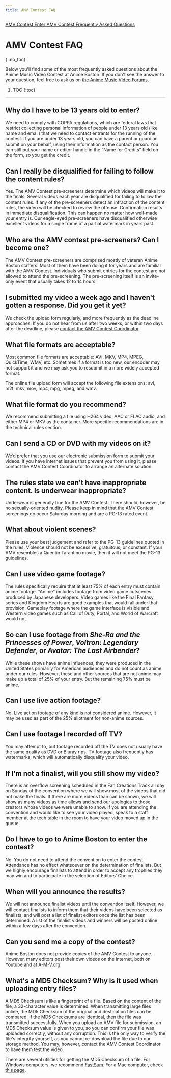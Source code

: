 ```yaml
---
title: AMV Contest FAQ
---
```

<div class="nav menu-secondary">
  <a href="/AB-Site-Redesign/activities/amv/amv_contest.html" class="nav-link">
    AMV Contest
  </a>
  <a href="#" class="nav-link">
    Enter AMV Contest
  </a>
  <a href="/AB-Site-Redesign/activities/amv/amv_contest_faq.html" class="nav-link">
    Frequently Asked Questions
  </a>
</div>

# AMV Contest FAQ
{:.no_toc}

Below you'll find some of the most frequently asked questions about the Anime Music Video Contest at Anime Boston. If you don't see the answer to your question, feel free to ask us on [the Anime Music Video Forums](https://forums.animeboston.com/viewforum.php?f=6).

1. TOC
{:toc}

---

## Why do I have to be 13 years old to enter?
We need to comply with COPPA regulations, which are federal laws that restrict collecting personal information of people under 13 years old (like name and email) that we need to contact entrants for the running of the contest. If you are under 13 years old, you can have a parent or guardian submit on your behalf, using their information as the contact person. You can still put your name or editor handle in the “Name for Credits” field on the form, so you get the credit.

## Can I really be disqualified for failing to follow the content rules?
Yes. The AMV Contest pre-screeners determine which videos will make it to the finals. Several videos each year are disqualified for failing to follow the content rules. If any of the pre-screeners detect an infraction of the content rules, the video will be checked to review the offense. Confirmation results in immediate disqualification. This can happen no matter how well-made your entry is. Our eagle-eyed pre-screeners have disqualified otherwise excellent videos for a single frame of a partial watermark in years past.

## Who are the AMV contest pre-screeners? Can I become one?
The AMV Contest pre-screeners are comprised mostly of veteran Anime Boston staffers. Most of them have been doing it for years and are familiar with the AMV Contest. Individuals who submit entries for the contest are not allowed to attend the pre-screening. The pre-screening itself is an invite-only event that usually takes 12 to 14 hours.

## I submitted my video a week ago and I haven't gotten a response. Did you get it yet?
We check the upload form regularly, and more frequently as the deadline approaches. If you do not hear from us after two weeks, or within two days after the deadline, please [contact the AMV Contest Coordinator](/coninfo/contact/42).

## What file formats are acceptable?
Most common file formats are acceptable: AVI, MKV, MP4, MPEG, QuickTime, WMV, etc. Sometimes if a format is too new, our encoder may not support it and we may ask you to resubmit in a more widely accepted format.

The online file upload form will accept the following file extensions: avi, m2t, mkv, mov, mp4, mpg, mpeg, and wmv.

## What file format do you recommend?
We recommend submitting a file using H264 video, AAC or FLAC audio, and either MP4 or MKV as the container. More specific recommendations are in the technical rules section.

## Can I send a CD or DVD with my videos on it?
We’d prefer that you use our electronic submission form to submit your videos. If you have internet issues that prevent you from using it, please contact the AMV Contest Coordinator to arrange an alternate solution.

## The rules state we can't have inappropriate content. Is underwear inappropriate?
Underwear is generally fine for the AMV Contest. There should, however, be no sexually-oriented nudity. Please keep in mind that the AMV Contest screenings do occur Saturday morning and are a PG-13 rated event.

## What about violent scenes?
Please use your best judgement and refer to the PG-13 guidelines quoted in the rules. Violence should not be excessive, gratuitous, or constant. If your AMV resembles a Quentin Tarantino movie, then it will not meet the PG-13 guidelines.

## Can I use video game footage?
The rules specifically require that at least 75% of each entry must contain anime footage. "Anime" includes footage from video game cutscenes produced by Japanese developers. Video games like the Final Fantasy series and Kingdom Hearts are good examples that would fall under that provision. Gameplay footage where the game interface is visible and Western video games such as Call of Duty, Portal, and World of Warcraft would not.

## So can I use footage from *She-Ra and the Princesses of Power*, *Voltron: Legendary Defender*, or *Avatar: The Last Airbender*?
While these shows have anime influences, they were produced in the United States primarily for American audiences and do not count as anime under our rules. However, these and other sources that are not anime may make up a total of 25% of your entry. But the remaining 75% must be anime.

## Can I use live action footage?
No. Live action footage of any kind is not considered anime. However, it may be used as part of the 25% allotment for non-anime sources.

## Can I use footage I recorded off TV?
You may attempt to, but footage recorded off the TV does not usually have the same quality as DVD or Bluray rips. TV footage also frequently has watermarks, which will automatically disqualify your video.

## If I'm not a finalist, will you still show my video?
There is an overflow screening scheduled in the Fan Creations Track all day on Sunday of the convention where we will show most of the videos that did not make the finals. If there are more videos than can be shown, we will show as many videos as time allows and send our apologies to those creators whose videos we were unable to show. If you are attending the convention and would like to see your video played, speak to a staff member at the tech table in the room to have your video moved up in the queue.

## Do I have to go to Anime Boston to enter the contest?
No. You do not need to attend the convention to enter the contest. Attendance has no effect whatsoever on the determination of finalists. But we highly encourage finalists to attend in order to accept any trophies they may win and to participate in the selection of Editors’ Choice.

## When will you announce the results?
We will not announce finalist videos until the convention itself. However, we will contact finalists to inform them that their videos have been selected as finalists, and will post a list of finalist editors once the list has been determined. A list of the finalist videos and winners will be posted online within a few days after the convention.

## Can you send me a copy of the contest?
Anime Boston does not provide copies of the AMV Contest to anyone. However, many editors post their own videos on the internet, both on [Youtube](https://www.youtube.com/) and at [A-M-V.org](https://www.animemusicvideos.org/).

## What's a MD5 Checksum? Why is it used when uploading entry files?
A MD5 Checksum is like a fingerprint of a file. Based on the content of the file, a 32-character value is determined. When transmitting large files online, the MD5 Checksum of the original and destination files can be compared. If the MD5 Checksums are identical, then the file was transmitted successfully. When you upload an AMV file for submission, an MD5 Checksum value is given to you, so you can confirm your file was uploaded correctly, without any corruption. This is the only way to verify the file's integrity yourself, as you cannot re-download the file due to our storage method. You may, however, contact the AMV Contest Coordinator to have them test the video.

There are several utilities for getting the MD5 Checksum of a file. For Windows computers, we recommend <a href="http://www.fastsum.com/" target="\_blank">FastSum</a>. For a Mac computer, check <a href="http://osxdaily.com/2009/10/13/check-md5-hash-on-your-mac/" target="\_blank">this page</a>.
